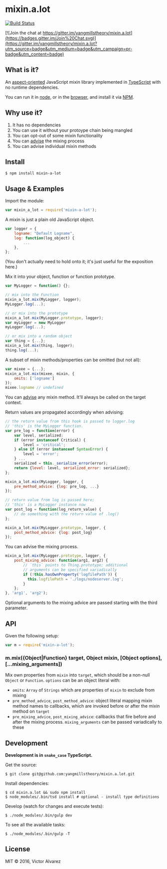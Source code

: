 # mixin.a.lot

[![Build Status](https://travis-ci.org/yangmillstheory/mixin.a.lot.svg?branch=master)](https://travis-ci.org/yangmillstheory/mixin.a.lot)

[![Join the chat at https://gitter.im/yangmillstheory/mixin.a.lot](https://badges.gitter.im/Join%20Chat.svg)](https://gitter.im/yangmillstheory/mixin.a.lot?utm_source=badge&utm_medium=badge&utm_campaign=pr-badge&utm_content=badge)

## What is it?

An [aspect-oriented](https://en.wikipedia.org/wiki/Aspect-oriented_programming) JavaScript mixin library implemented in [TypeScript](http://www.typescriptlang.org/) with no runtime dependencies.

You can run it in [node](https://nodejs.org/), or in the [browser](http://browserify.org/), and install it via [NPM](https://www.npmjs.com/package/mixin-a-lot).

## Why use it?

1. It has no dependencies
2. You can use it without your protoype chain being mangled
3. You can opt-out of some mixin functionality
4. You can [advise](https://en.wikipedia.org/wiki/Advice_(programming)) the mixing process
3. You can advise individual mixin methods

## Install

    $ npm install mixin-a-lot
    
## Usage & Examples

Import the module:

```javascript
var mixin_a_lot = require('mixin-a-lot');
```

A mixin is just a plain old JavaScript object. 

```javascript
var logger = {
    logname: "Default Logname",
    log: function(log_object) {
        ...
    },
};

```
(You don't actually need to hold onto it; it's just useful for the exposition here.)

Mix it into your object, function or function prototype.
```javascript
var MyLogger = function() {};

// mix into the Function
mixin_a_lot.mix(MyLogger, logger);
MyLogger.log(...);

// or mix into the prototype
mixin_a_lot.mix(MyLogger.prototype, logger);
var myLogger = new MyLogger
myLogger.log(...);

// or mix into a random object
var thing = {...};
mixin_a_lot.mix(thing, logger);
thing.log(...);
```

A subset of mixin methods/properties can be omitted (but not all):

```javascript
var mixee = {...};
mixin_a_lot.mix(mixee, mixin, {
    omits: ['logname']
});
mixee.logname // undefined
```

You can [advise](https://en.wikipedia.org/wiki/Advice_(programming)) any mixin method. It'll always be called on the target context.

Return values are propagated accordingly when advising:

```javascript
// the return value from this hook is passed to logger.log
// 'this' is the MyLogger function.
var pre_log = function(error) {
    var level, serialized;
    if (error instanceof Critical) {
        level = 'critical';
    } else if (error instanceof SyntaxError) {
        level = 'error';
    } ...
    serialized = this._serialize_error(error);
    return {level: level, serialized_error: serialized};
};

mixin_a_lot.mix(MyLogger, logger, {
    pre_method_advice: {log: pre_log, ...}
});

// return value from log is passed here;
// 'this' is a MyLogger instance now
var post_log = function(log_return_value) {
    // do something with the return value of .log()
};

mixin_a_lot.mix(MyLogger.prototype, logger, {
    post_method_advice: {log: post_log}
});
```

You can advise the mixing process.

```javascript
mixin_a_lot.mix(MyLogger.prototype, logger, {
    post_mixing_advice: function(arg1, arg2) {
        // `this` points to Thing.prototype; additional
        // arguments can be specified variadically
        if (!this.hasOwnProperty('logfilePath')) {
          this.logfilePath = './logs/nodeserver.log';
        }
    };
}, 'arg1', 'arg2');
```

Optional arguments to the mixing advice are passed starting with the third parameter.

## API

Given the following setup:

```javascript
var m = require('mixin-a-lot');
```

### <a name="mix"></a> m.mix({Object|Function} target, Object mixin, [Object options], [...mixing_arguments])

Mix own properties from `mixin` into `target`, which should be a non-null `Object` or `Function`. `options` can be an object literal with:

* `omits`: `Array` of `Strings` which are properties of `mixin` to exclude from mixing
* `pre_method_advice`, `post_method_advice`: object literal mapping mixin method names to callbacks, which are invoked before or after the mixin method on `target`
* `pre_mixing_advice`, `post_mixing_advice`: callbacks that fire before and after the mixing process. `mixing_arguments` can be passed variadically to these

## Development

**Development is in `snake_case` TypeScript.**

Get the source:

    $ git clone git@github.com:yangmillstheory/mixin.a.lot.git

Install dependencies:

    $ cd mixin.a.lot && sudo npm install
    $ node_modules/.bin/tsd install # optional - install type definitions

Develop (watch for changes and execute tests):

    $ ./node_modules/.bin/gulp dev

To see all the available tasks:

    $ ./node_modules/.bin/gulp -T

## License

MIT © 2016, Victor Alvarez
